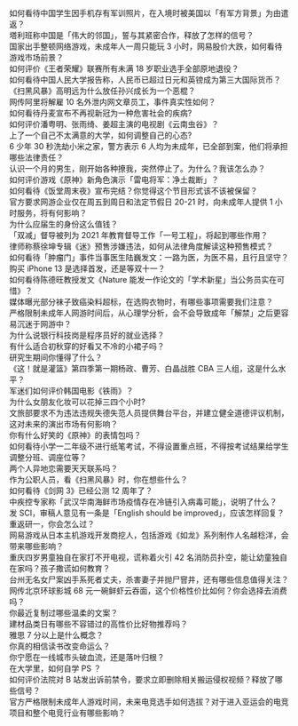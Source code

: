 如何看待中国学生因手机存有军训照片，在入境时被美国以「有军方背景」为由遣返？  
塔利班称中国是「伟大的邻国」，誓与其紧密合作，释放了怎样的信号？  
国家出手整顿网络游戏，未成年人一周只能玩 3 小时，网易股价大跌，如何看待游戏市场前景？  
如何评价《王者荣耀》联赛所有未满 18 岁职业选手全部原地退役？  
如何看待中国人民大学报告称，人民币已超过日元和英镑成为第三大国际货币？  
《扫黑风暴》高明远为什么放任孙兴成长为一个恶棍？  
网传阿里将解雇 10 名外泄内网文章员工，事件真实性如何？  
如何看待丹麦宣布不再视新冠为一种危害社会的疾病?  
如何评价潘粤明、张雨绮、姜超主演的电视剧《云南虫谷》？  
上了一个自己不太满意的大学，如何调整自己的心态?  
6 少年 30 秒洗劫小米之家，警方表示 6 人均为未成年，已全部到案，他们将承担哪些法律责任？  
认识一个月的男生，刚开始各种撩我，突然停止了。为什么？我该怎么办？  
如何评价游戏《原神》新角色演示「雷电将军：净土裁断」？  
如何看待《饭堂周末夜》宣布完结？你觉得这个节目形式该不该被保留？  
官方要求网游企业仅在周五到周日和法定节假日 20-21 时，向未成年人提供 1 小时服务，将有何影响？  
为什么应届生的身份这么值钱？  
「双减」督导被列为 2021 年教育督导工作「一号工程」，将起到哪些作用？  
律师称蔡徐坤专辑《迷》预售涉嫌违法，如何从法律角度解读这种预售模式？  
如何看待「肿瘤门」事件当事医生陆巍发文：一路为医，为医不易，且行且坚守？  
购买 iPhone 13 是选择首发，还是等双十一？  
如何看待陈德旺教授发文《Nature 能发一作论文的「学术新星」当公务员实在可惜》？  
媒体曝光部分袜子致癌染料超标，在选购衣物时，有哪些事项需要我们注意？  
严格限制未成年人网游时间后，从心理学分析，会不会导致成年「解禁」之后更容易沉迷于网游中？  
为什么说银行科技岗是程序员好的就业选择？  
有什么适合初秋穿的好看又不冷的小裙子吗？  
研究生期间你懂得了什么？  
《这！就是灌篮》第四季第一期杨政、曹芳、白晶战胜 CBA 三人组，这是什么水平？  
军迷们如何评价韩国电影《铁雨》？  
为什么女朋友化妆可以花掉三四个小时?  
文旅部要求不为违法违规失德失范人员提供舞台平台，并建立健全道德评议机制，这对未来的演出市场有何影响？  
你有什么好笑的《原神》的表情包吗？  
如何看待小学一二年级不进行纸笔考试，不得设置重点班，不得按考试结果给学生调整分班、调座位等？  
两个人异地恋需要天天联系吗？  
作为公职人员，看《扫黑风暴》时，你在想些什么？  
如何看待《剑网 3》已经公测 12 周年了？  
中疾控专家称「武汉华南海鲜市场疫情存在冷链引入病毒可能」，说明了什么？  
发 SCI，审稿人意见有一条是「English should be improved」，应该怎样回复？  
重返研一，你会怎么过？  
网易游戏从日本主机游戏开发商挖人，包括游戏《如龙》系列制作人名越稔洋，会带来哪些影响？  
重庆四岁男童独自在家打不开电视，谎称着火引 42 名消防员扑空，能让幼童独自在家吗？孩子撒谎如何教育？  
台州无名女尸案凶手系死者丈夫，杀害妻子并抛尸窨井，还有哪些信息值得关注？  
网传北京环球影城 68 元一碗鲜虾云吞面，这个价格性价比如何？你会选择去消费吗？  
你最近复制过哪些温柔的文案？  
建材品类日有哪些不容错过的高性价比好物推荐吗？  
雅思 7 分以上是什么概念？  
你真的相信读书改变命运么？  
你宁愿在一线城市头破血流，还是落叶归根？  
在大学里，如何自学 PS ？  
如何评价法院对 B 站发出诉前禁令，要求立即删除相关搬运侵权视频？释放了哪些信号？  
官方严格限制未成年人游戏时间，未来电竞选手如何选拔？对于进入亚运会的电竞项目和整个电竞行业有哪些影响？  
